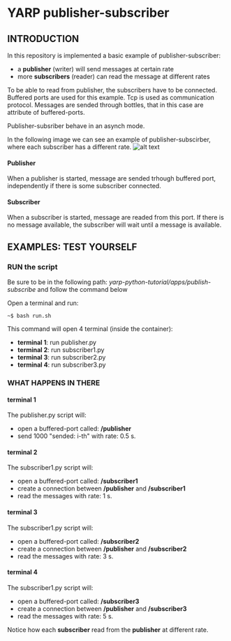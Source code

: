 # YARP publisher-subscriber

## INTRODUCTION

In this repository is implemented a basic example of publisher-subscriber:
- a **publisher** (writer) will send messages at certain rate
- more **subscribers** (reader) can read the message at different rates

To be able to read from publisher, the subscribers have to be connected.
Buffered ports are used for this example.
Tcp is used as communication protocol.
Messages are sended through bottles, that in this case are attribute of buffered-ports.

Publisher-subsriber behave in an asynch mode.

In the following image we can see an example of publisher-subscirber, where each subscriber has a different rate.
![alt text][port]

#### Publisher
When a publisher is started, message are sended trhough buffered port, independently if there is some subscriber connected.

#### Subscriber
When a subscriber is started, message are readed from this port. If there is no message available, the subscriber will wait until a message is available.

[port]:https://github.com/s4hri/yarp-python-tutorials/blob/master/media/pub-sub.png

## EXAMPLES: TEST YOURSELF
### RUN the script
Be sure to be in the following path: *yarp-python-tutorial/apps/publish-subscribe* and follow the command below

Open a terminal and run:

  ```terminal
  ~$ bash run.sh
  ```

This command will open 4 terminal (inside the container):
- **terminal 1**: run publisher.py
- **terminal 2**: run subscriber1.py
- **terminal 3**: run subscriber2.py
- **terminal 4**: run subscriber3.py

### WHAT HAPPENS IN THERE
#### terminal 1
The publisher.py script will:
- open a buffered-port called: **/publisher**
- send 1000 "sended: i-th" with rate: 0.5 s.

#### terminal 2
The subscriber1.py script will:
- open a buffered-port called: **/subscriber1**
- create a connection between **/publisher** and **/subscriber1**
- read the messages with rate: 1 s.

#### terminal 3
The subscriber1.py script will:
- open a buffered-port called: **/subscriber2**
- create a connection between **/publisher** and **/subscriber2**
- read the messages with rate: 3 s.

#### terminal 4
The subscriber1.py script will:
- open a buffered-port called: **/subscriber3**
- create a connection between **/publisher** and **/subscriber3**
- read the messages with rate: 5 s.

Notice how each **subscriber** read from the **publisher** at different rate.
